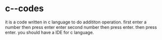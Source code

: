 # c--codes
it is a code written in c language to do addititon operation. 
first enter a number then press enter 
enter second number then press enter.
then press enter.
you should have a IDE for c language.
